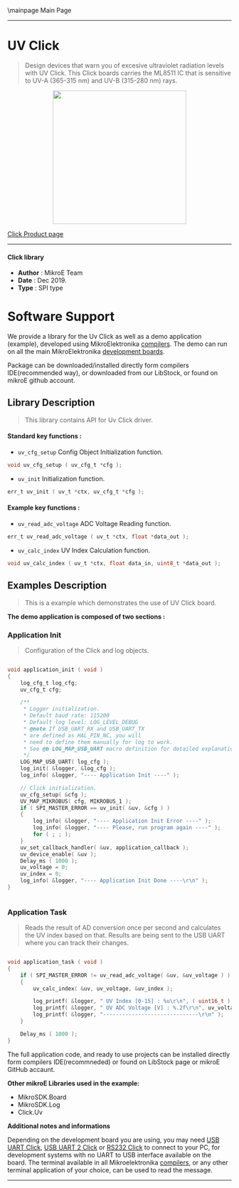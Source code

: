 \mainpage Main Page


---
# UV Click

> Design devices that warn you of excesive ultraviolet radiation levels with UV Click. This Click boards carries the ML8511 IC that is sensitive to UV-A (365-315 nm) and UV-B (315-280 nm) rays.

<p align="center">
  <img src="https://download.mikroe.com/images/click_for_ide/uv_click.png" height=300px>
</p>

[Click Product page](https://www.mikroe.com/uv-click)

---


#### Click library 

- **Author**        : MikroE Team
- **Date**          : Dec 2019.
- **Type**          : SPI type


# Software Support

We provide a library for the Uv Click 
as well as a demo application (example), developed using MikroElektronika 
[compilers](https://shop.mikroe.com/compilers). 
The demo can run on all the main MikroElektronika [development boards](https://shop.mikroe.com/development-boards).

Package can be downloaded/installed directly form compilers IDE(recommended way), or downloaded from our LibStock, or found on mikroE github account. 

## Library Description

> This library contains API for Uv Click driver.

#### Standard key functions :

- `uv_cfg_setup` Config Object Initialization function.
```c
void uv_cfg_setup ( uv_cfg_t *cfg ); 
```

- `uv_init` Initialization function.
```c
err_t uv_init ( uv_t *ctx, uv_cfg_t *cfg );
```

#### Example key functions :

- `uv_read_adc_voltage` ADC Voltage Reading function.
```c
err_t uv_read_adc_voltage ( uv_t *ctx, float *data_out );
```

- `uv_calc_index` UV Index Calculation function.
```c
void uv_calc_index ( uv_t *ctx, float data_in, uint8_t *data_out );
```

## Examples Description

> This is a example which demonstrates the use of UV Click board.

**The demo application is composed of two sections :**

### Application Init 

> Configuration of the Click and log objects.

```c

void application_init ( void )
{
    log_cfg_t log_cfg;
    uv_cfg_t cfg;

    /** 
     * Logger initialization.
     * Default baud rate: 115200
     * Default log level: LOG_LEVEL_DEBUG
     * @note If USB_UART_RX and USB_UART_TX 
     * are defined as HAL_PIN_NC, you will 
     * need to define them manually for log to work. 
     * See @b LOG_MAP_USB_UART macro definition for detailed explanation.
     */
    LOG_MAP_USB_UART( log_cfg );
    log_init( &logger, &log_cfg );
    log_info( &logger, "---- Application Init ----" );

    // Click initialization.
    uv_cfg_setup( &cfg );
    UV_MAP_MIKROBUS( cfg, MIKROBUS_1 );
    if ( SPI_MASTER_ERROR == uv_init( &uv, &cfg ) )
    {
        log_info( &logger, "---- Application Init Error ----" );
        log_info( &logger, "---- Please, run program again ----" );
        for ( ; ; );
    }
    uv_set_callback_handler( &uv, application_callback );
    uv_device_enable( &uv );
    Delay_ms ( 1000 );
    uv_voltage = 0;
    uv_index = 0;
    log_info( &logger, "---- Application Init Done ----\r\n" );
}
  
```

### Application Task

> Reads the result of AD conversion once per second and calculates the UV index based on that. Results are being sent to the USB UART where you can track their changes.

```c

void application_task ( void )
{
    if ( SPI_MASTER_ERROR != uv_read_adc_voltage( &uv, &uv_voltage ) )
    {
        uv_calc_index( &uv, uv_voltage, &uv_index );

        log_printf( &logger, " UV Index [0-15] : %u\r\n", ( uint16_t ) uv_index );
        log_printf( &logger, " UV ADC Voltage [V] : %.2f\r\n", uv_voltage );
        log_printf( &logger, "------------------------------\r\n" );
    }

    Delay_ms ( 1000 );
}  

```

The full application code, and ready to use projects can be  installed directly form compilers IDE(recommneded) or found on LibStock page or mikroE GitHub accaunt.

**Other mikroE Libraries used in the example:** 

- MikroSDK.Board
- MikroSDK.Log
- Click.Uv

**Additional notes and informations**

Depending on the development board you are using, you may need 
[USB UART Click](https://shop.mikroe.com/usb-uart-click), 
[USB UART 2 Click](https://shop.mikroe.com/usb-uart-2-click) or 
[RS232 Click](https://shop.mikroe.com/rs232-click) to connect to your PC, for 
development systems with no UART to USB interface available on the board. The 
terminal available in all Mikroelektronika 
[compilers](https://shop.mikroe.com/compilers), or any other terminal application 
of your choice, can be used to read the message.



---
